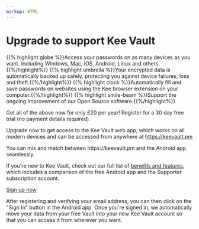 ```yaml
---
markup: HTML
---
```

<h1>Upgrade to support Kee Vault</h1>

<div class="highlights upgrade">
{{% highlight globe %}}Access your passwords on as many devices as you want. Including Windows, Mac, iOS, Android, Linux and others.{{%/highlight%}}
{{% highlight umbrella %}}Your encrypted data is automatically backed up safely, protecting you against device failures, loss and theft.{{%/highlight%}}
{{% highlight clock %}}Automatically fill and save passwords on websites using the Kee browser extension on your computer.{{%/highlight%}}
{{% highlight smile-beam %}}Support the ongoing improvement of our Open Source software.{{%/highlight%}}
</div>

<p>Get all of the above now for only £20 per year! Register for a 30 day free trial (no payment details required).</p>

<p style="text-align:left">Upgrade now to get access to the Kee Vault web app, which works on all modern devices and can be accessed from anywhere at <a href="https://keevault.pm">https://keevault.pm</a></p>

<p>You can mix and match between https://keevault.pm and the Android app seamlessly.</p>

<p>If you're new to Kee Vault, check out our full list of <a href="/features">benefits and features</a>, which includes a comparison of the free Android app and the Supporter subscription account.</p>

<div class="vault_button upgrade">
    <a class="btn btn-success btn-large" href="https://keevault.pm">Sign up now</a>
</div>

<p>After registering and verifying your email address, you can then click on the "Sign In" button in the Android app. Once you're signed in, we automatically move your data from your free Vault into your new Kee Vault account so that you can access it from wherever you want.</p>